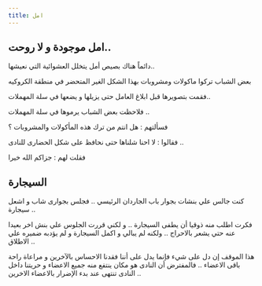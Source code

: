 ```yaml
---
title: امل 
---
```


امل موجودة و لا روحت..
---

دائماً هناك بصيص أمل يتخلل العشوائية التي نعيشها.. 

بعض الشباب تركوا ماكولات ومشروبات بهذا الشكل الغير المتحضر في منطقة الكروكيه

فقمت بتصويرها قبل ابلاغ العامل حتى يزيلها و يضعها في سلة  المهملات..

فلاحظت بعض الشباب يرموها في سلة المهملات ..

فسألتهم : هل انتم من ترك هذه المأكولات والمشروبات ؟ 

فقالوا : لا احنا شلناها حتى نحافظ على شكل  الحضارى للنادى  ..

فقلت لهم : جزاكم الله خيرا 

السيجارة
---

كنت جالس علي بنشات بجوار باب  الجاردان الرئيسي .. فجلس بجوارى شاب و اشعل سيجارة .. 

فكرت اطلب منه ذوقيا أن يطفى السيجارة .. و لكني قررت الجلوس علي بنش اخر بعيدا عنه حتي يشعر بالاحراج .. ولكنه لم يبالي و اكمل السيجارة  و لم يؤدبه ضميره علي الاطلاق ..

هذا الموقف إن دل على شيء فإنما يدل على أننا فقدنا الاحساس بالآخرين  و مراعاة راحة باقى الاعضاء .. فالمفترض أن النادى هو مكان ينتفع منه جميع الاعضاء و حريتنا داخل النادى تنتهى عند بدء الإضرار بالاعضاء الاخرين ..  